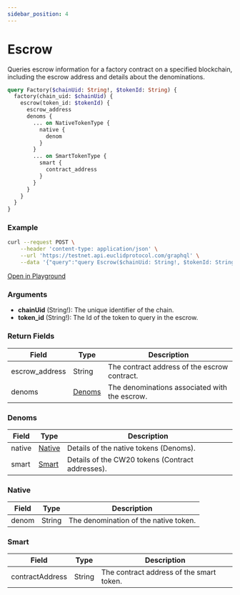 ```yaml
---
sidebar_position: 4
---
```


# Escrow

Queries escrow information for a factory contract on a specified blockchain, including the escrow address and details about the denominations.

```graphql
query Factory($chainUid: String!, $tokenId: String) {
  factory(chain_uid: $chainUid) {
    escrow(token_id: $tokenId) {
      escrow_address
      denoms {
        ... on NativeTokenType {
          native {
            denom
          }
        }
        ... on SmartTokenType {
          smart {
            contract_address
          }
        }
      }
    }
  }
}
```
### Example

```bash
curl --request POST \
    --header 'content-type: application/json' \
    --url 'https://testnet.api.euclidprotocol.com/graphql' \
    --data '{"query":"query Escrow($chainUid: String!, $tokenId: String) {\n  factory(chain_uid: $chainUid) {\n    escrow(token_id: $tokenId) {\n      escrow_address\n      denoms {\n        ... on NativeTokenType {\n          native {\n            denom\n          }\n        }\n        ... on SmartTokenType {\n          smart {\n            contract_address\n          }\n        }\n      }\n    }\n  }\n}","variables":{"chainUid":"nibiru","tokenId":"nibi"}}'
```

[Open in Playground](https://testnet.api.euclidprotocol.com/?explorerURLState=N4IgJg9gxgrgtgUwHYBcQC4QEcYIE4CeABAKIDOUeEA7gBQAkUAFgIYCWSAqm2OkQMoo8HAOYBCADRF6KCAGtkASV4ChogJRFgAHSREiAMxZRZhWs3ZIA%2BjB59GrDtzCade-UQQUqdWQut20n5KLlq6Hh5elDRWLGBgeF5k4RFEYMgQcGRh7qlEAHSFRBB6AHIsKGwAbggAKvLItQQADgg5eRFIFdVtbh2p6UiZKf0AviOp47mphfnFevxwLHgo9f5Nre39RGRLK1vbRFAlQsYosfGJZMnTeVNjE-r3Hs9ToyASIFXLbCwARgAbLwYEB9IjaEAWJw8CF8CFINh-Nh4GAQiQpCHBJDKWHgkAIpEQ3TvUZAA)


### Arguments

- **chainUid** (String!): The unique identifier of the chain.
- **token_id** (String!): The Id of the token to query in the escrow. 

### Return Fields

| Field            | Type   | Description                               |
|------------------|--------|-------------------------------------------|
| escrow_address   | String | The contract address of the escrow contract.|
| denoms           | [Denoms](#denoms) | The denominations associated with the escrow.             |

### Denoms

| Field            | Type   | Description                               |
|------------------|--------|-------------------------------------------|
| native           | [Native](#native) | Details of the native tokens (Denoms).                   |
| smart            | [Smart](#smart) | Details of the CW20 tokens (Contract addresses).            |

### Native

| Field            | Type   | Description                               |
|------------------|--------|-------------------------------------------|
| denom            | String | The denomination of the native token.     |

### Smart

| Field            | Type   | Description                               |
|------------------|--------|-------------------------------------------|
| contractAddress  | String | The contract address of the smart token.  |